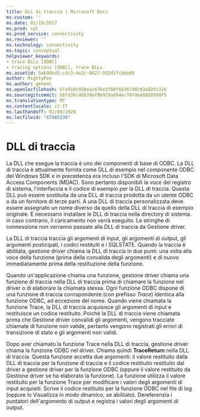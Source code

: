 ```yaml
---
title: DLL di traccia | Microsoft Docs
ms.custom: ''
ms.date: 01/19/2017
ms.prod: sql
ms.prod_service: connectivity
ms.reviewer: ''
ms.technology: connectivity
ms.topic: conceptual
helpviewer_keywords:
- trace DLLs [ODBC]
- tracing options [ODBC], trace DLLs
ms.assetid: 5ab99bd3-cdc3-4e2c-8827-932d1fcb6e00
author: MightyPen
ms.author: genemi
ms.openlocfilehash: 6fe910c93beac676e5fb0f663b740c03a826c326
ms.sourcegitcommit: b87d36c46b39af8b929ad94ec707dee8800950f5
ms.translationtype: MT
ms.contentlocale: it-IT
ms.lasthandoff: 02/08/2020
ms.locfileid: "67985230"
---
```

# <a name="trace-dll"></a>DLL di traccia
La DLL che esegue la traccia è uno dei componenti di base di ODBC. La DLL di traccia è attualmente fornita come DLL di esempio nel componente ODBC del Windows SDK e in precedenza era incluso l'SDK di Microsoft Data Access Components (MDAC). Sono pertanto disponibili la voce del registro di sistema, l'interfaccia e il codice di esempio per la DLL di traccia. Questa DLL può essere sostituita da una DLL di traccia prodotta da un utente ODBC o da un fornitore di terze parti. A una DLL di traccia personalizzata deve essere assegnato un nome diverso da quello della DLL di traccia di esempio originale. È necessario installare le DLL di traccia nella directory di sistema. in caso contrario, il caricamento non verrà eseguito. Le stringhe di connessione non verranno passate alla DLL di traccia da Gestione driver.  
  
 La DLL di traccia traccia gli argomenti di input, gli argomenti di output, gli argomenti posticipati, i codici restituiti e i SQLSTATE. Quando la traccia è abilitata, gestione driver chiama la DLL di traccia in due punti: una volta alla voce della funzione (prima della convalida degli argomenti) e di nuovo immediatamente prima della restituzione della funzione.  
  
 Quando un'applicazione chiama una funzione, gestione driver chiama una funzione di traccia nella DLL di traccia prima di chiamare la funzione nel driver o di elaborare la chiamata stessa. Ogni funzione ODBC dispone di una funzione di traccia corrispondente (con prefisso *Trace*) identica alla funzione ODBC, ad eccezione del nome. Quando viene chiamata la funzione Trace, la DLL di traccia acquisisce gli argomenti di input e restituisce un codice restituito. Poiché la DLL di traccia viene chiamata prima che Gestione driver convalidi gli argomenti, vengono tracciate chiamate di funzione non valide, pertanto vengono registrati gli errori di transizione di stato e gli argomenti non validi.  
  
 Dopo aver chiamato la funzione Trace nella DLL di traccia, gestione driver chiama la funzione ODBC nel driver. Chiama quindi **TraceReturn** nella DLL di traccia. Questa funzione accetta due argomenti: il valore restituito dalla DLL di traccia per la funzione di traccia e il codice restituito restituito dal driver a gestione driver per la funzione ODBC (oppure il valore restituito da Gestione driver se ha elaborato la funzione). La funzione utilizza il valore restituito per la funzione Trace per modificare i valori degli argomenti di input acquisiti. Scrive il codice restituito per la funzione ODBC nel file di log (oppure lo Visualizza in modo dinamico, se abilitato). Dereferenzia i puntatori dell'argomento di output e registra i valori degli argomenti di output.
